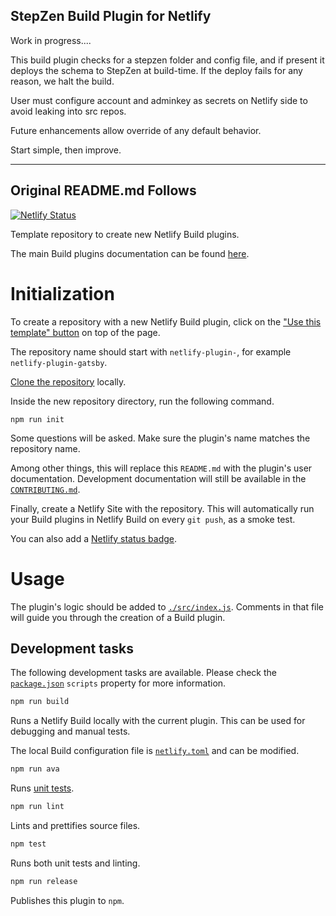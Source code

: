 ## StepZen Build Plugin for Netlify
Work in progress....

This build plugin checks for a stepzen folder and config file, and if present it deploys the schema to StepZen at build-time. If the deploy fails for any reason, we halt the build.

User must configure account and adminkey as secrets on Netlify side to avoid leaking into src repos.

Future enhancements allow override of any default behavior.

Start simple, then improve.

---

## Original README.md Follows

[![Netlify Status](https://api.netlify.com/api/v1/badges/79deda3b-d696-4878-b15d-d9f3a862bdfc/deploy-status)](https://app.netlify.com/sites/build-plugin-template/deploys)

Template repository to create new Netlify Build plugins.

The main Build plugins documentation can be found
[here](https://docs.netlify.com/configure-builds/build-plugins/).

# Initialization

To create a repository with a new Netlify Build plugin, click on the
["Use this template" button](https://github.com/netlify/build-plugin-template/generate)
on top of the page.

The repository name should start with `netlify-plugin-`, for example
`netlify-plugin-gatsby`.

[Clone the repository](https://help.github.com/en/github/creating-cloning-and-archiving-repositories/cloning-a-repository)
locally.

Inside the new repository directory, run the following command.

```
npm run init
```

Some questions will be asked. Make sure the plugin's name matches the repository
name.

Among other things, this will replace this `README.md` with the plugin's user
documentation. Development documentation will still be available in the
[`CONTRIBUTING.md`](/CONTRIBUTING.md#development-tasks).

Finally, create a Netlify Site with the repository. This will automatically run
your Build plugins in Netlify Build on every `git push`, as a smoke test.

You can also add a
[Netlify status badge](https://docs.netlify.com/monitor-sites/status-badges/).

# Usage

The plugin's logic should be added to [`./src/index.js`](/src/index.js).
Comments in that file will guide you through the creation of a Build plugin.

## Development tasks

The following development tasks are available. Please check the
[`package.json`](/package.json) `scripts` property for more information.

```bash
npm run build
```

Runs a Netlify Build locally with the current plugin. This can be used for
debugging and manual tests.

The local Build configuration file is [`netlify.toml`](/netlify.toml) and can be
modified.

```bash
npm run ava
```

Runs [unit tests](/test/index.js).

```bash
npm run lint
```

Lints and prettifies source files.

```bash
npm test
```

Runs both unit tests and linting.

```bash
npm run release
```

Publishes this plugin to `npm`.
